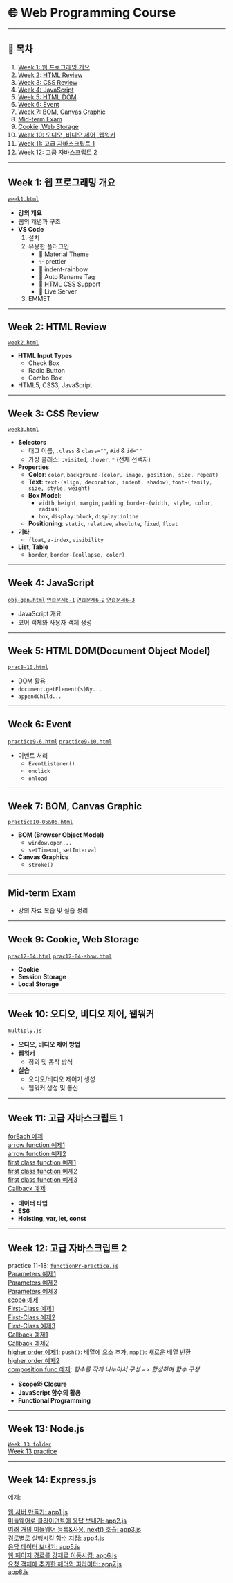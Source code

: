 # 🌐 Web Programming Course  

---

## 📅 목차
1. [Week 1: 웹 프로그래밍 개요](#week-1-웹-프로그래밍-개요)  
2. [Week 2: HTML Review](#week-2-html-review)  
3. [Week 3: CSS Review](#week-3-css-review)  
4. [Week 4: JavaScript](#week-4-javascript)  
5. [Week 5: HTML DOM](#week-5-html-domdocument-object-model)  
6. [Week 6: Event](#week-6-event)  
7. [Week 7: BOM, Canvas Graphic](#week-7-bom-canvas-graphic)  
8. [Mid-term Exam](#mid-term-exam)  
9. [Cookie, Web Storage](#Week-9-cookie-web-storage)  
10. [Week 10: 오디오, 비디오 제어, 웹워커](#week-10-오디오-비디오-제어-웹워커)  
11. [Week 11: 고급 자바스크립트 1](#week-11-고급-자바스크립트-1)  
12. [Week 12: 고급 자바스크립트 2](#week-12-고급-자바스크립트-2)  

---

## Week 1: 웹 프로그래밍 개요  
[`week1.html`](./week1.html)  
- **강의 개요**  
- 웹의 개념과 구조  
- **VS Code**  
  1. 설치  
  2. 유용한 플러그인  
      - 🌈 Material Theme  
      - ✨ prettier  
      - 🌈 indent-rainbow  
      - 🔄 Auto Rename Tag  
      - 🎨 HTML CSS Support  
      - 🚀 Live Server  
  3. EMMET  

---

## Week 2: HTML Review  
[`week2.html`](./week2.html)  
- **HTML Input Types**  
  - Check Box  
  - Radio Button  
  - Combo Box  
- HTML5, CSS3, JavaScript  

---

## Week 3: CSS Review  
[`week3.html`](./week3.html)  
- **Selectors**  
  - 태그 이름, `.class` & `class=""`, `#id` & `id=""`  
  - 가상 클래스: `:visited`, `:hover`, `*` (전체 선택자)  
- **Properties**  
  - **Color**: `color`, `background-(color, image, position, size, repeat)`  
  - **Text**: `text-(align, decoration, indent, shadow)`, `font-(family, size, style, weight)`  
  - **Box Model**:  
    - `width`, `height`, `margin`, `padding`, `border-(width, style, color, radius)`  
    - `box`, `display:block`, `display:inline`  
  - **Positioning**: `static`, `relative`, `absolute`, `fixed`, `float`  
- **기타**  
  - `float`, `z-index`, `visibility`  
- **List, Table**  
  - `border`, `border-(collapse, color)`  

---

## Week 4: JavaScript  
[`obj-gen.html`](./obj-gen.html)
[`연습문제6-1`](./prac6-01.html)
[`연습문제6-2`](./prac6-03.html)
[`연습문제6-3`](./prac6-03.html)
- JavaScript 개요  
- 코어 객체와 사용자 객체 생성  

---

## Week 5: HTML DOM(Document Object Model)  
[`prac8-10.html`](./prac8-10.html)  
- DOM 활용  
- `document.getElement(s)By...`  
- `appendChild...`  

---

## Week 6: Event  
[`practice9-6.html`](./practice9-6.html)
[`practice9-10.html`](./practice9-10.html)  
- 이벤트 처리  
  - `EventListener()`  
  - `onclick`  
  - `onload`  

---

## Week 7: BOM, Canvas Graphic  
[`practice10-05&06.html`](./practice10-05&06.html)  
- **BOM (Browser Object Model)**  
  - `window.open...`  
  - `setTimeout`, `setInterval`  
- **Canvas Graphics**  
  - `stroke()`  

---

## Mid-term Exam  
- 강의 자료 복습 및 실습 정리  

---

## Week 9: Cookie, Web Storage  
[`prac12-04.html`](./prac12-04.html)
[`prac12-04-show.html`](./prac12-04-show.html)  
- **Cookie**  
- **Session Storage**  
- **Local Storage**  

---

## Week 10: 오디오, 비디오 제어, 웹워커  
[`multiply.js`](.multiply.js)  
- **오디오, 비디오 제어 방법**  
- **웹워커**  
  - 정의 및 동작 방식  
- **실습**  
  - 오디오/비디오 제어기 생성  
  - 웹워커 생성 및 통신  

---

## Week 11: 고급 자바스크립트 1  
[forEach 예제](./examples/forEach.js)  
[arrow function 예제1](./examples/arrow-function.js)  
[arrow function 예제2](./examples/arrow-function2.js)  
[first class function 예제1](./examples/first-class-function1.js)  
[first class function 예제2](./examples/first-class-function2.js)  
[first class function 예제3](./examples/first-class-function3.js)  
[Callback 예제](./examples/callback-function.js)  

- **데이터 타입**  
- **ES6**  
- **Hoisting, var, let, const**  

---

## Week 12: 고급 자바스크립트 2  
practice 11-18: [`functionPr-practice.js`](./funcPr-practice.js)  
[Parameters 예제1](./examples/parameters1.js)   
[Parameters 예제2](./examples/parameters2.js)   
[Parameters 예제3](./examples/parameters3.js)   
[scope 예제](./examples/scope.js)  
[First-Class 예제1](./examples/first-class-function1.js)  
[First-Class 예제2](./examples/first-class-function2.js)  
[First-Class 예제3](./examples/first-class-function3.js)  
[Callback 예제1](./examples/callback-function1-week12.js)  
[Callback 예제2](./examples/callback-function2-week12.js)  
[higher order 예제1](./examples/higher-order%20function1%20week12.js): `push()`: 배열에 요소 추가, `map()`: 새로운 배열 반환  
[higher order 예제2](./examples/higher-order%20function2%20week12.js)  
[composition func 예제](./examples/week12-compositiion.js):
_함수를 작게 나누어서 구성 => 합성하여 함수 구성_ 

- **Scope와 Closure**  
- **JavaScript 함수의 활용**  
- **Functional Programming**  

---

## Week 13: Node.js
[`Week 13 folder`](./Week13/)  
[Week 13 practice](./practice)

---

## Week 14: Express.js
예제: 

[웹 서버 만들기: app1.js](./Express/my-first-app/app1.js)  
[미들웨어로 클라이언트에 응답 보내기: app2.js](./Express/my-first-app/app2.js)  
[여러 개의 미들웨어 등록&사용, next() 호출: app3.js](./Express/my-first-app/app3.js)  
[경로별로 실행시킬 함수 지정: app4.js](./Express/my-first-app/app4.js)  
[응답 데이터 보내기: app5.js](./Express/my-first-app/app5.js)  
[웹 페이지 경로를 강제로 이동시킴: app6.js](./Express/my-first-app/app6.js)  
[요청 객체에 추가한 헤더와 파라미터: app7.js](./Express/my-first-app/app7.js)  
[app8.js](./Express/my-first-app/app8.js)  
